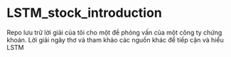 # LSTM_stock_introduction
Repo lưu trữ lời giải của tôi cho một đề phỏng vấn của một công ty chứng khoán. Lời giải ngây thơ và tham khảo các nguồn khác để tiếp cận và hiểu LSTM
